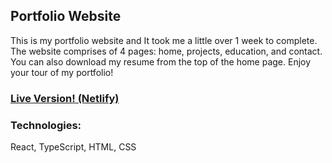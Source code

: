 ## Portfolio Website
This is my portfolio website and It took me a little over 1 week to complete. The website comprises of 4 pages: home, projects, education, and contact. You can also download my resume from the top of the home page. Enjoy your tour of my portfolio!

### [Live Version! (Netlify)](https://khaledalhariri.com)

### Technologies:
React, TypeScript, HTML, CSS
